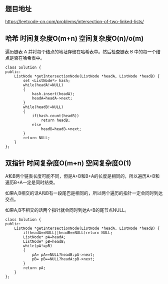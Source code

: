## 题目地址
https://leetcode-cn.com/problems/intersection-of-two-linked-lists/

## 哈希 时间复杂度O(m+n) 空间复杂度O(n)/o(m)
遍历链表 A 并将每个结点的地址存储在哈希表中。然后检查链表 B 中的每一个结点是否在哈希表中。
```
class Solution {
public:
    ListNode *getIntersectionNode(ListNode *headA, ListNode *headB) {
        set <ListNode*> hash; 
        while(headA!=NULL)
        {
            hash.insert(headA);
            headA=headA->next;
        }
        while(headB!=NULL)
        {
            if(hash.count(headB))
                return headB;
            else
                headB=headB->next;
        }
        return NULL;
    }
};
```

## 双指针 时间复杂度O(m+n) 空间复杂度O(1)
A和B两个链表长度可能不同，但是A+B和B+A的长度是相同的，所以遍历A+B和遍历B+A一定是同时结束。 

如果A,B相交的话A和B有一段尾巴是相同的，所以两个遍历的指针一定会同时到达交点。

如果A,B不相交的话两个指针就会同时到达A+B的尾节点NULL。
```
class Solution {
public:
    ListNode *getIntersectionNode(ListNode *headA, ListNode *headB) {
        if(headA==NULL||headB==NULL)return NULL;
        ListNode* pA=headA;
        ListNode* pB=headB;
        while(pA!=pB)
        {
            pA= pA==NULL?headB:pA->next;
            pB= pB==NULL?headA:pB->next;
        }
        return pA;
    }
};

```
